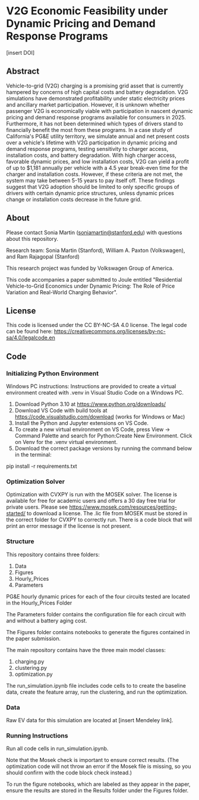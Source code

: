 # V2G Economic Feasibility under Dynamic Pricing and Demand Response Programs

[insert DOI]


## Abstract
 
Vehicle-to-grid (V2G) charging is a promising grid asset that is currently hampered by concerns of high capital costs and battery degradation. V2G simulations have demonstrated profitability under static electricity prices and ancillary market participation. However, it is unknown whether passenger V2G is economically viable with participation in nascent dynamic pricing and demand response programs available for consumers in 2025. Furthermore, it has not been determined which types of drivers stand to financially benefit the most from these programs. In a case study of California's PG&E utility territory, we simulate annual and net present costs over a vehicle's lifetime with V2G participation in dynamic pricing and demand response programs, testing sensitivity to charger access, installation costs, and battery degradation. 
With high charger access, favorable dynamic prices, and low installation costs, V2G can yield a profit of up to $1,181 annually per vehicle with a 4.5 year break-even time for the charger and installation costs. However, if these criteria are not met, the system may take between 5-15 years to pay itself off.
These findings suggest that V2G adoption should be limited to only specific groups of drivers with certain dynamic price structures, unless dynamic prices change or installation costs decrease in the future grid.

## About

Please contact Sonia Martin (soniamartin@stanford.edu) with questions about this repository. 

Research team: Sonia Martin (Stanford), William A. Paxton (Volkswagen), and Ram Rajagopal (Stanford) 

This research project was funded by Volkswagen Group of America.

This code accompanies a paper submitted to Joule entitled "Residential Vehicle-to-Grid Economics under Dynamic Pricing: The Role of Price Variation and Real-World Charging Behavior".

## License 

This code is licensed under the CC BY-NC-SA 4.0 license. The legal code can be found here: https://creativecommons.org/licenses/by-nc-sa/4.0/legalcode.en

## Code

### Initializing Python Environment

Windows PC instructions:
Instructions are provided to create a virtual environment created with .venv in Visual Studio Code on a Windows PC.

1) Download Python 3.10 at https://www.python.org/downloads/
2) Download VS Code with build tools at https://code.visualstudio.com/download (works for Windows or Mac)
3) Install the Python and Jupyter extensions on VS Code.
4) To create a new virtual environment on VS Code, press View -> Command Palette and search for Python:Create New Environment. Click on Venv for the .venv virtual environment. 
5) Download the correct package versions by running the command below in the terminal:

pip install -r requirements.txt


### Optimization Solver

Optimization with CVXPY is run with the MOSEK solver. The license is available for free for academic users and offers a 30 day free trial for private users. Please see https://www.mosek.com/resources/getting-started/ to download a license. The .lic file from MOSEK must be stored in the correct folder for CVXPY to correctly run. There is a code block that will print an error message if the license is not present. 

### Structure

This repository contains three folders: 
1. Data
2. Figures 
3. Hourly_Prices
4. Parameters 

PG&E hourly dynamic prices for each of the four circuits tested are located in the Hourly_Prices Folder

The Parameters folder contains the configuration file for each circuit with and without a battery aging cost.
 
The Figures folder contains notebooks to generate the figures contained in the paper submission. 

The main repository contains have the three main model classes: 
1. charging.py
2. clustering.py
3. optimization.py

The run_simulation.ipynb file includes code cells to to create the baseline data, create the feature array, run the clustering, and run the optimization.

### Data

Raw EV data for this simulation are located at [insert Mendeley link]. 

### Running Instructions

Run all code cells in run_simulation.ipynb. 

Note that the Mosek check is important to ensure correct results. (The optimization code will not throw an error if the Mosek file is missing, so you should confirm with the code block check instead.)

To run the figure notebooks, which are labeled as they appear in the paper, ensure the results are stored in the Results folder under the Figures folder.

